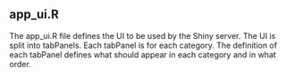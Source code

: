<!-- app_ui_R.md -->

## app_ui.R
The app_ui.R file defines the UI to be used by the Shiny server.  The UI is split into tabPanels.  Each tabPanel is for each category.  The definition of each tabPanel defines what should appear in each category and in what order.
